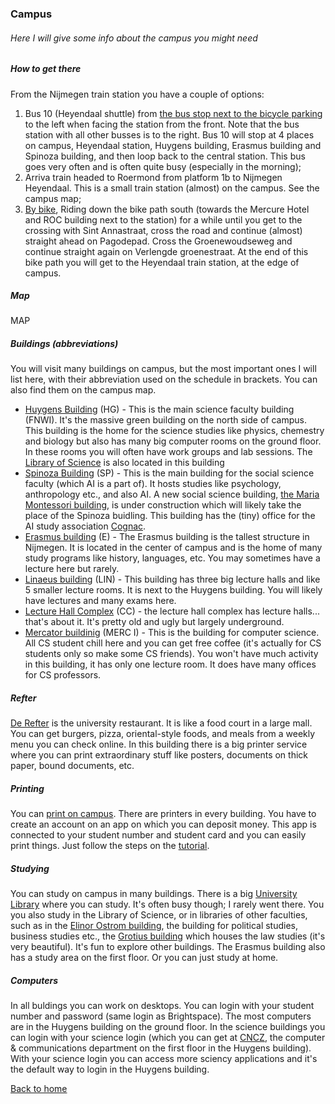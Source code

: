 ### Campus

###### Here I will give some info about the campus you might need

##### How to get there
From the Nijmegen train station you have a couple of options:
1. Bus 10 (Heyendaal shuttle) from [the bus stop next to the bicycle parking](https://www.google.com/maps/place/Nijmegen/@51.8413998,5.8521553,16.8z/data=!4m5!3m4!1s0x47c70867bbe749d1:0x59caa91a36f94b1e!8m2!3d51.842675!4d5.8534759) to the left when facing the station from the front. Note that the bus station with all other busses is to the right. Bus 10 will stop at 4 places on campus, Heyendaal station, Huygens building, Erasmus building and Spinoza building, and then loop back to the central station. This bus goes very often and is often quite busy (especially in the morning);
2. Arriva train headed to Roermond from platform 1b to Nijmegen Heyendaal. This is a small train station (almost) on the campus. See the campus map;
3. [By bike](https://www.google.com/maps/dir/Nijmegen,+6512+AB+Nijmegen/51.820402,5.8666339/@51.833144,5.8557188,17.21z/am=t/data=!4m9!4m8!1m5!1m1!1s0x47c708663249914d:0xf57c51a11acb43fc!2m2!1d5.8530307!2d51.8432285!1m0!3e1), Riding down the bike path south (towards the Mercure Hotel and ROC building next to the station) for a while until you get to the crossing with Sint Annastraat, cross the road and continue (almost) straight ahead on Pagodepad. Cross the Groenewoudseweg and continue straight again on Verlengde groenestraat. At the end of this bike path you will get to the Heyendaal train station, at the edge of campus.

##### Map
MAP

##### Buildings (abbreviations)
You will visit many buildings on campus, but the most important ones I will list here, with their abbreviation used on the schedule in brackets. You can also find them on the campus map. 
* [Huygens Building](https://www.ru.nl/fnwi/faculteit/profiel/huygensgebouw/) (HG) - This is the main science faculty building (FNWI). It's the massive green building on the north side of campus. This building is the home for the science studies like physics, chemestry and biology but also has many big computer rooms on the ground floor. In these rooms you will often have work groups and lab sessions. The [Library of Science](https://www.ru.nl/fm/over-de-faculteit/contact/elinor-ostromgebouw/) is also located in this building
* [Spinoza Building](https://www.ru.nl/opleidingen/studeren-radboud/faciliteiten-campus/gebouwen/spinozagebouw/) (SP) - This is the main building for the social science faculty (which AI is a part of). It hosts studies like psychology, anthropology etc., and also AI. A new social science building, [the Maria Montessori building](https://www.ru.nl/nieuwbouwfsw/), is under construction which will likely take the place of the Spinoza buidling. This building has the (tiny) office for the AI study association [Cognac](https://svcognac.nl).
* [Erasmus building](https://www.ru.nl/propertymanagement/building-on-campus/erasmus-building-and-square/) (E) - The Erasmus building is the tallest structure in Nijmegen. It is located in the center of campus and is the home of many study programs like history, languages, etc. You may sometimes have a lecture here but rarely.
* [Linaeus building](https://www.ru.nl/uvb/campus/gebouwen/vm/linnaeusgebouw/) (LIN) - This building has three big lecture halls and like 5 smaller lecture rooms. It is next to the Huygens building. You will likely have lectures and many exams here.
* [Lecture Hall Complex](https://www.ru.nl/propertymanagement/campus/campus-buildings/vm/collegezalencomplex/) (CC) - the lecture hall complex has lecture halls... that's about it. It's pretty old and ugly but largely underground.
* [Mercator buildinig](https://www.ru.nl/bvcampus/mercator_i/over_mercator_i/) (MERC I) - This is the building for computer science. All CS student chill here and you can get free coffee (it's actually for CS students only so make some CS friends). You won't have much activity in this building, it has only one lecture room. It does have many offices for CS professors.

##### Refter
[De Refter](https://www.ru.nl/fb/english/food_and_drink/de-refter/de-refter/) is the university restaurant. It is like a food court in a large mall. You can get burgers, pizza, oriental-style foods, and meals from a weekly menu you can check online. In this building there is a big printer service where you can print extraordinary stuff like posters, documents on thick paper, bound documents, etc.

##### Printing
You can [print on campus](https://www.ru.nl/fb/english/print/printing-campus/). There are printers in every building. You have to create an account on an app on which you can deposit money. This app is connected to your student number and student card and you can easily print things. Just follow the steps on the [tutorial](https://www.ru.nl/fb/english/print/printing-campus/).

##### Studying
You can study on campus in many buildings. There is a big [University Library](https://www.ru.nl/library/) where you can study. It's often busy though; I rarely went there. You you also study in the Library of Science, or in libraries of other faculties, such as in the [Elinor Ostrom building](https://www.ru.nl/fm/over-de-faculteit/contact/elinor-ostromgebouw/), the building for political studies, business studies etc., the [Grotius building](https://www.ru.nl/opleidingen/studeren-radboud/faciliteiten-campus/gebouwen/grotiusgebouw/) which houses the law studies (it's very beautiful). It's fun to explore other buildings. The Erasmus building also has a study area on the first floor. Or you can just study at home.

##### Computers
In all buldings you can work on desktops. You can login with your student number and password (same login as Brightspace). The most computers are in the Huygens building on the ground floor. In the science buildings you can login with your science login (which you can get at [CNCZ](https://wiki.cncz.science.ru.nl/Hoofdpagina), the computer & communications department on the first floor in the Huygens building). With your science login you can access more sciency applications and it's the default way to login in the Huygens building.

[Back to home](index.md)